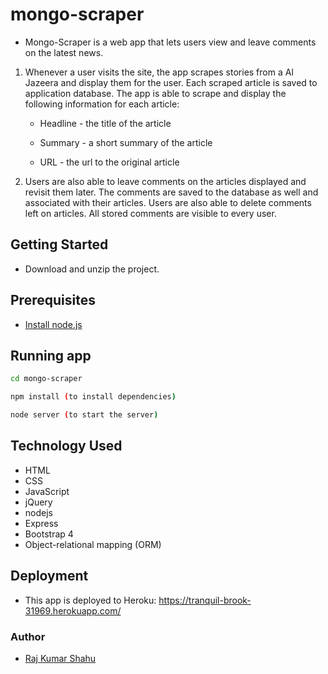 # mongo-scraper

* Mongo-Scraper is a web app that lets users view and leave comments on the latest news.

1. Whenever a user visits the site, the app scrapes stories from a Al Jazeera and display them for the user. Each scraped article is saved to application database. The app is able to scrape and display the following information for each article:

     * Headline - the title of the article

     * Summary - a short summary of the article

     * URL - the url to the original article

2. Users are also able to leave comments on the articles displayed and revisit them later. The comments are saved to the database as well and associated with their articles. Users are also able to delete comments left on articles. All stored comments are visible to every user.

## Getting Started

* Download and unzip the project.

## Prerequisites

* [Install node.js](https://nodejs.org/en/download/)

## Running app

```sh
cd mongo-scraper

npm install (to install dependencies)

node server (to start the server)

```

## Technology Used

* HTML
* CSS
* JavaScript
* jQuery
* nodejs
* Express
* Bootstrap 4
* Object-relational mapping (ORM)

## Deployment

* This app is deployed to Heroku:
https://tranquil-brook-31969.herokuapp.com/

### Author

* [Raj Kumar Shahu](https://rajkumarshahu.com)
